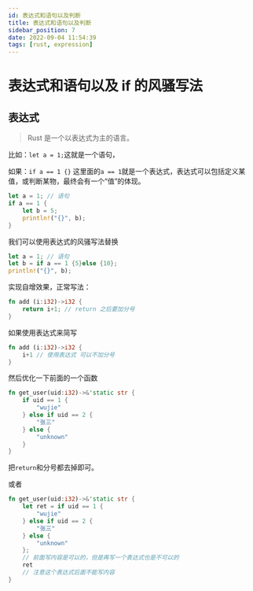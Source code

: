 ```yaml
---
id: 表达式和语句以及判断
title: 表达式和语句以及判断
sidebar_position: 7
date: 2022-09-04 11:54:39
tags: [rust, expression]
---
```


# 表达式和语句以及 if 的风骚写法

## 表达式

> Rust 是一个以表达式为主的语言。

比如：`let a = 1;`这就是一个语句，

如果：`if a == 1 {}` 这里面的`a == 1`就是一个表达式，表达式可以包括定义某值，或判断某物，最终会有一个“值”的体现。

```rust
let a = 1; // 语句
if a == 1 {
    let b = 5;
    println!("{}", b);
}
```

我们可以使用表达式的风骚写法替换

```rust
let a = 1; // 语句
let b = if a == 1 {5}else {10};
println!("{}", b);
```

实现自增效果，正常写法：

```rust
fn add (i:i32)->i32 {
    return i+1; // return 之后要加分号
}
```

如果使用表达式来简写

```rust
fn add (i:i32)->i32 {
    i+1 // 使用表达式 可以不加分号
}
```

然后优化一下前面的一个函数

```rust
fn get_user(uid:i32)->&'static str {
    if uid == 1 {
        "wujie"
    } else if uid == 2 {
        "张三"
    } else {
        "unknown"
    }
}
```

把`return`和分号都去掉即可。

或者

```rust
fn get_user(uid:i32)->&'static str {
    let ret = if uid == 1 {
        "wujie"
    } else if uid == 2 {
        "张三"
    } else {
        "unknown"
    };
    // 前面写内容是可以的，但是再写一个表达式也是不可以的
    ret
    // 注意这个表达式后面不能写内容
}
```
